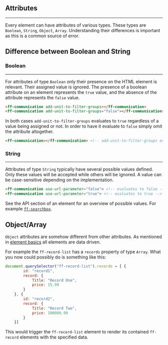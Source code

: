 ## Attributes

---
Every element can have attributes of various types. These types are `Boolean`, `String`, `Object`, `Array`. Understanding their differences is important as this is a common source of error.

## Difference between Boolean and String

### Boolean

---

For attributes of type `Boolean` only their presence on the HTML element is relevant. Their assigned value is ignored. The presence of a boolean attribute on an element represents the `true` value, and the absence of the attribute represents the `false` value.

```html
<ff-communication add-unit-to-filter-groups></ff-communication>
<ff-communication add-unit-to-filter-groups="false"></ff-communication>
``` 

In both cases `add-unit-to-filter-groups` evaluates to `true` regardless of a value being assigned or not. In order to have it evaluate to `false` simply omit the attribute altogether.

```html
<ff-communication></ff-communication> <!-- add-unit-to-filter-groups evaluates to false -->
``` 

### String

---
Attributes of type `String` typically have several possible values defined. Only these values will be accepted while others will be ignored. A value can be case-sensitive depending on the implementation.

```html
<ff-communication use-url-parameter="false"> <!-- evaluates to false -->
<ff-communication use-url-parameter="true"> <!-- evaluates to true -->
``` 

See the API section of an element for an overview of possible values. For example [`ff-searchbox`](api/ff-searchbox#tab=api).

## Object/Array

`Object` attributes are somehow different from other attributes. As mentioned in [element basics](documentation/communication) all elements are data driven.

For example the `ff-record-list` has a `records` property of type `Array`. What you now could possibly do is something like this:

```javascript
document.querySelector("ff-record-list").records = [ {
        id: "record1",
        record: {
            Title: "Record One",
            price: 15.99
        }
    }, {
        id: "record2",
        record: {
            Title: "Record Two",
            price: 100000.99
        }
    }]
``` 

This would trigger the `ff-record-list` element to render its contained `ff-record` elements with the specified data.